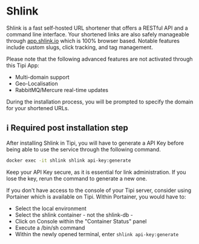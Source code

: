 # Shlink

Shlink is a fast self-hosted URL shortener that offers a RESTful API and a command line interface. Your shortened links are also safely manageable through [app.shlink.io](https://app.shlink.io) which is 100% browser based. Notable features include custom slugs, click tracking, and tag management. 

Please note that the following advanced features are not activated through this Tipi App:
* Multi-domain support
* Geo-Localisation
* RabbitMQ/Mercure real-time updates

During the installation process, you will be prompted to specify the domain for your shortened URLs.

## ℹ️ Required post installation step
After installing Shlink in Tipi, you will have to generate a API Key before being able to use the service through the following command. 
```bash
docker exec -it shlink shlink api-key:generate
```

Keep your API Key secure, as it is essential for link administration. If you lose the key, rerun the command to generate a new one.

If you don't have access to the console of your Tipi server, consider using Portainer which is available on Tipi. Within Portainer, you would have to:
* Select the local environment
* Select the shlink container - not the shlink-db -
* Click on Console within the "Container Status" panel
* Execute a /bin/sh command
* Within the newly opened terminal, enter `shlink api-key:generate`
